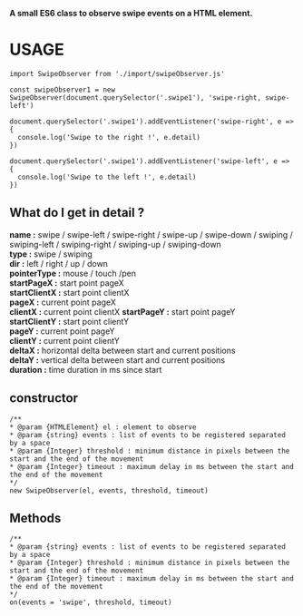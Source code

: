 **A small ES6 class to observe swipe events on a HTML element.**

# USAGE

```
import SwipeObserver from './import/swipeObserver.js'

const swipeObserver1 = new SwipeObserver(document.querySelector('.swipe1'), 'swipe-right, swipe-left')  

document.querySelector('.swipe1').addEventListener('swipe-right', e => {
  console.log('Swipe to the right !', e.detail)
}) 

document.querySelector('.swipe1').addEventListener('swipe-left', e => {
  console.log('Swipe to the left !', e.detail)
})
```

## What do I get in **detail** ?
**name :** swipe / swipe-left / swipe-right / swipe-up / swipe-down / swiping / swiping-left / swiping-right / swiping-up / swiping-down  
**type :** swipe / swiping  
**dir :** left / right / up / down  
**pointerType :** mouse / touch /pen  
**startPageX :** start point pageX  
**startClientX :** start point clientX  
**pageX :** current point pageX  
**clientX :** current point clientX
**startPageY :** start point pageY  
**startClientY :** start point clientY  
**pageY :** current point pageY  
**clientY :** current point clientY  
**deltaX :**  horizontal delta between start and current positions  
**deltaY :** vertical delta between start and current positions  
**duration :** time duration in ms since start 

## constructor
```
/**
* @param {HTMLElement} el : element to observe
* @param {string} events : list of events to be registered separated by a space
* @param {Integer} threshold : minimum distance in pixels between the start and the end of the movement
* @param {Integer} timeout : maximum delay in ms between the start and the end of the movement
*/
new SwipeObserver(el, events, threshold, timeout)
```

## Methods
```
/**
* @param {string} events : list of events to be registered separated by a space
* @param {Integer} threshold : minimum distance in pixels between the start and the end of the movement
* @param {Integer} timeout : maximum delay in ms between the start and the end of the movement
*/
on(events = 'swipe', threshold, timeout)
```

